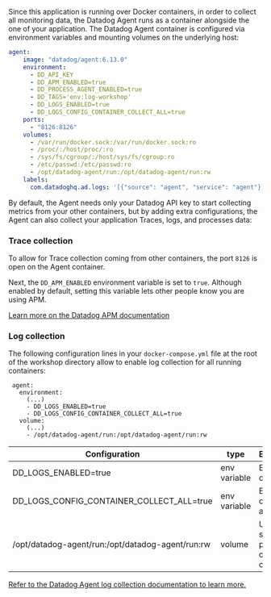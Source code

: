 Since this application is running over Docker containers, in order to collect all monitoring data, the Datadog Agent runs as a container alongside the one of your application. The Datadog Agent container is configured via environment variables and mounting volumes on the underlying host:

```yaml
agent:
    image: "datadog/agent:6.13.0"
    environment:
      - DD_API_KEY
      - DD_APM_ENABLED=true
      - DD_PROCESS_AGENT_ENABLED=true
      - DD_TAGS='env:log-workshop'
      - DD_LOGS_ENABLED=true
      - DD_LOGS_CONFIG_CONTAINER_COLLECT_ALL=true
    ports:
      - "8126:8126"
    volumes:
      - /var/run/docker.sock:/var/run/docker.sock:ro
      - /proc/:/host/proc/:ro
      - /sys/fs/cgroup/:/host/sys/fs/cgroup:ro
      - /etc/passwd:/etc/passwd:ro
      - /opt/datadog-agent/run:/opt/datadog-agent/run:rw
    labels:
      com.datadoghq.ad.logs: '[{"source": "agent", "service": "agent"}]'
```

By default, the Agent needs only your Datadog API key to start collecting metrics from your other containers, but by adding extra configurations, the Agent can also collect your application Traces, logs, and processes data:

### Trace collection

To allow for Trace collection coming from other containers, the port `8126` is open on the Agent container.

Next, the `DD_APM_ENABLED` environment variable is set to `true`. Although enabled by default, setting this variable lets other people know you are using APM.

[Learn more on the Datadog APM documentation](https://docs.datadoghq.com/tracing/send_traces/#containers)

### Log collection

The following configuration lines in your `docker-compose.yml` file at the root of the workshop directory allow to enable log collection for all running containers:

```
 agent:
   environment:
     (...)
     - DD_LOGS_ENABLED=true
     - DD_LOGS_CONFIG_CONTAINER_COLLECT_ALL=true
   volume:
     (...)
     - /opt/datadog-agent/run:/opt/datadog-agent/run:rw
```


| Configuration                                    | type         | Explanations                                    |
| -------                                          | -----        | ------                                          |
| DD_LOGS_ENABLED=true                             | env variable | Enables log collection                          |
| DD_LOGS_CONFIG_CONTAINER_COLLECT_ALL=true        | env variable | Enables log collection for all containers       |
| /opt/datadog-agent/run:/opt/datadog-agent/run:rw | volume       | Used to store pointers on container current log |

[Refer to the Datadog Agent log collection documentation to learn more.](https://docs.datadoghq.com/agent/docker/logs)
